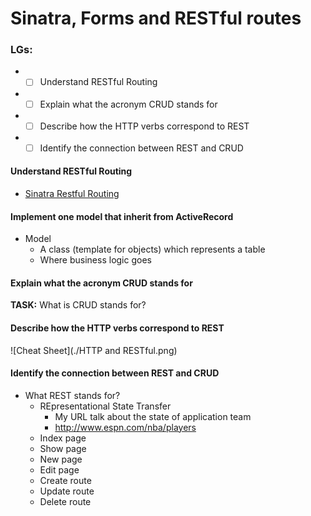 # Sinatra, Forms and RESTful routes

### LGs:
* - [ ] Understand RESTful Routing
* - [ ] Explain what the acronym CRUD stands for
* - [ ] Describe how the HTTP verbs correspond to REST
* - [ ] Identify the connection between REST and CRUD

#### **Understand RESTful Routing**
* [Sinatra Restful Routing](https://docs.google.com/presentation/d/12gX96PtXwx35koxB84GoolfzM5iR-U6asPu41jR0mZA/edit#slide=id.p)

    
#### **Implement one model that inherit from ActiveRecord**
* Model
    * A class (template for objects) which represents a table
    * Where business logic goes
    
#### **Explain what the acronym CRUD stands for**
**TASK:** What is CRUD stands for?
        
#### **Describe how the HTTP verbs correspond to REST**
![Cheat Sheet](./HTTP and RESTful.png)

#### **Identify the connection between REST and CRUD**
* What REST stands for?
    * REpresentational State Transfer
        * My URL talk about the state of application team
        * http://www.espn.com/nba/players
    * Index page
    * Show page
    * New page
    * Edit page
    * Create route
    * Update route
    * Delete route
